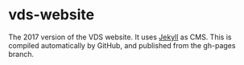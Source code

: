 # vds-website

The 2017 version of the VDS website.
It uses [Jekyll](http://jekyllrb.com/) as CMS.
This is compiled automatically by GitHub, and published from the gh-pages branch. 
